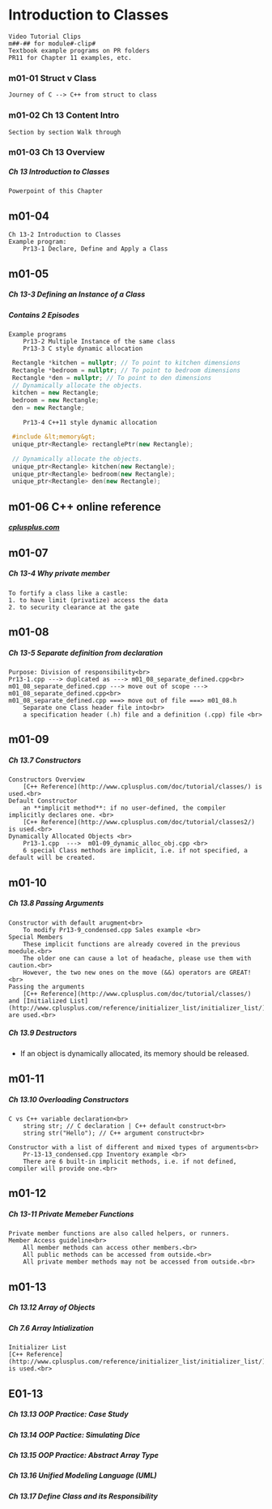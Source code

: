 # Introduction to Classes
    Video Tutorial Clips 
    m##-## for module#-clip#
    Textbook example programs on PR folders 
    PR11 for Chapter 11 examples, etc.
    
### m01-01 Struct v Class
    Journey of C --> C++ from struct to class

### m01-02 Ch 13 Content Intro
    Section by section Walk through

### m01-03 Ch 13 Overview
##### Ch 13 Introduction to Classes
    Powerpoint of this Chapter

## m01-04
    Ch 13-2 Introduction to Classes
    Example program:
        Pr13-1 Declare, Define and Apply a Class

## m01-05
##### Ch 13-3 Defining an Instance of a Class
##### Contains 2 Episodes
    Example programs
        Pr13-2 Multiple Instance of the same class 
        Pr13-3 C style dynamic allocation
```C++
 Rectangle *kitchen = nullptr; // To point to kitchen dimensions
 Rectangle *bedroom = nullptr; // To point to bedroom dimensions
 Rectangle *den = nullptr; // To point to den dimensions
 // Dynamically allocate the objects.
 kitchen = new Rectangle;
 bedroom = new Rectangle;
 den = new Rectangle; 
```

        Pr13-4 C++11 style dynamic allocation
```C++
 #include &lt;memory&gt; 
 unique_ptr<Rectangle> rectanglePtr(new Rectangle); 

 // Dynamically allocate the objects.
 unique_ptr<Rectangle> kitchen(new Rectangle);
 unique_ptr<Rectangle> bedroom(new Rectangle);
 unique_ptr<Rectangle> den(new Rectangle); 
``` 

## m01-06 C++ online reference 
##### [cplusplus.com](http://www.cplusplus.com)


## m01-07
##### Ch 13-4 Why private member
    To fortify a class like a castle:
    1. to have limit (privatize) access the data
    2. to security clearance at the gate


## m01-08 
##### Ch 13-5 Separate definition from declaration
    Purpose: Division of responsibility<br>
    Pr13-1.cpp ---> duplcated as ---> m01_08_separate_defined.cpp<br>
    m01_08_separate_defined.cpp ---> move out of scope --->  m01_08_separate_defined.cpp<br>
    m01_08_separate_defined.cpp ===> move out of file ===> m01_08.h
        Separate one Class header file into<br> 
        a specification header (.h) file and a definition (.cpp) file <br>


## m01-09
##### Ch 13.7 Constructors
    Constructors Overview
        [C++ Reference](http://www.cplusplus.com/doc/tutorial/classes/) is used.<br>
    Default Constructor
        an **implicit method**: if no user-defined, the compiler implicitly declares one. <br>
        [C++ Reference](http://www.cplusplus.com/doc/tutorial/classes2/) is used.<br>
    Dynamically Allocated Objects <br>
        Pr13-1.cpp  --->  m01-09_dynamic_alloc_obj.cpp <br>
        6 special Class methods are implicit, i.e. if not specified, a default will be created.

## m01-10
##### Ch 13.8 Passing Arguments 
    Constructor with default arugment<br>
        To modify Pr13-9_condensed.cpp Sales example <br>
    Special Members
        These implicit functions are already covered in the previous moedule.<br>
        The older one can cause a lot of headache, please use them with caution.<br>
        However, the two new ones on the move (&&) operators are GREAT!<br>
    Passing the arguments
        [C++ Reference](http://www.cplusplus.com/doc/tutorial/classes/) and [Initialized List](http://www.cplusplus.com/reference/initializer_list/initializer_list/) are used.<br>

##### Ch 13.9 Destructors <br>
- If an object is dynamically allocated, its memory should be released. <br>

## m01-11
##### Ch 13.10 Overloading Constructors 
    C vs C++ variable declaration<br>
        string str; // C declaration | C++ default construct<br>
        string str("Hello"); // C++ argument construct<br>

    Constructor with a list of different and mixed types of arguments<br>
        Pr-13-13_condensed.cpp Inventory example <br>
        There are 6 built-in implicit methods, i.e. if not defined, compiler will provide one.<br>

## m01-12
##### Ch 13-11 Private Memeber Functions
    Private member functions are also called helpers, or runners.
    Member Access guideline<br>
        All member methods can access other members.<br>
        All public methods can be accessed from outside.<br>
        All private member methods may not be accessed from outside.<br>

## m01-13
##### Ch 13.12 Array of Objects
##### Ch 7.6 Array Intialization
    Initializer List
    [C++ Reference](http://www.cplusplus.com/reference/initializer_list/initializer_list/) is used.<br>

## E01-13
##### Ch 13.13 OOP Practice: Case Study
##### Ch 13.14 OOP Pactice: Simulating Dice
##### Ch 13.15 OOP Practice: Abstract Array Type
##### Ch 13.16 Unified Modeling Language (UML)
##### Ch 13.17 Define Class and its Responsibility